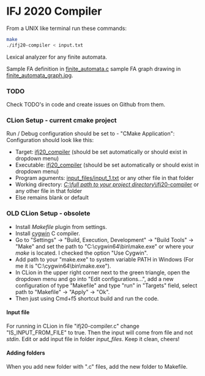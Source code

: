 # IFJ 2020 Compiler

From a UNIX like terminal run these commands:

```bash
make
./ifj20-compiler < input.txt
```

Lexical analyzer for any finite automata.

Sample FA definition in [finite_automata.c](scanner/finite_automata.c) sample FA graph drawing in [finite_automata_graph.jpg](scanner/finite_automata_graph.jpg).

### TODO

Check TODO's in code and create issues on Github from them.

### CLion Setup - current cmake project

Run / Debug configuration should be set to - "CMake Application":
Configuration should look like this:
- Target: <ins>ifj20_compiler</ins> (should be set automatically or should exist in dropdown menu)
- Executable: <ins>ifj20_compiler</ins> (should be set automatically or should exist in dropdown menu)
- Program aguments: <ins>input_files/input_1.txt</ins> or any other file in that folder
- Working directory: <ins>*C:\full path to your project directory*\ifj20-compiler</ins> or any other file in that folder
- Else remains blank or default

### OLD CLion Setup - obsolete

- Install *Makefile* plugin from settings.
- Install [cygwin](https://www.cygwin.com/) C compiler.
- Go to "Settings" -> "Build, Execution, Development" -> "Build Tools" -> "Make" and set the path to "C:\cygwin64\bin\make.exe" or where your *make* is located. I checked the option "Use Cygwin".
- Add path to your "make.exe" to system variable PATH in Windows (For me it is "C:\cygwin64\bin\make.exe").
- In CLion in the upper right corner next to the green triangle, open the dropdown menu and go into "Edit configurations...", add a new configuration of type "Makefile" and type "run" in "Targets" field, select path to "Makefile" -> "Apply" -> "Ok".
- Then just using Cmd+f5 shortcut build and run the code.

#### Input file

For running in CLion in file "ifj20-compiler.c" change "IS_INPUT_FROM_FILE" to true.
Then the input will come from file and not *stdin*.
Edit or add input file in folder *input_files*.
Keep it clean, cheers!

#### Adding folders

When you add new folder with ".c" files, add the new folder to Makefile.
